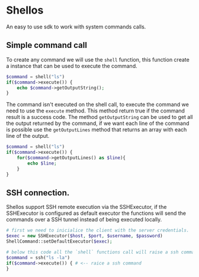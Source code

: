 # Shellos

An easy to use sdk to work with system commands calls.

## Simple command call

To create any command we will use the `shell` function, this function create a instance that can be
used to execute the command.

```php
$command = shell("ls")
if($command->execute()) {
    echo $command->getOutputString();
}
```

The command isn't executed on the shell call, to execute the command we need to use the `execute` 
method. This method return true if the command result is a success code. The method `getOutputString`
can be used to get all the output returned by the command, if we want each line of the command is 
possible use the `getOutputLines` method that returns an array with each line of the output.

```php
$command = shell("ls")
if($command->execute()) {
    for($command->getOutputLines() as $line){
        echo $line;
    }
}
```

## SSH connection.

Shellos support SSH remote execution via the SSHExecutor, if the SSHExecutor is configured as
default executor the functions will send the commands over a SSH tunnel instead of being executed 
locally.

```php
# first we need to inicialice the client with the server credentials.
$exec = new SSHExecutor($host, $port, $username, $password)
ShellCommand::setDefaultExecutor($exec);

# below this code all the `shell` functions call will raise a ssh command on the remote host.
$command = ssh("ls -la")
if($command->execute()) { # <-- raice a ssh command 
}
```


